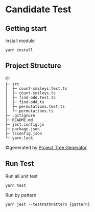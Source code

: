 # Candidate Test

## Getting start
Install module
```
yarn install
```

## Project Structure
```
📦 
├─ src
│  ├─ count-smileys.test.ts
│  ├─ count-smileys.ts
│  ├─ find-odd.test.ts
│  ├─ find-odd.ts
│  ├─ permutations.test.ts
│  └─ permutations.ts
├─ .gitignore
├─ README.md
├─ jest.config.js
├─ package.json
├─ tsconfig.json
└─ yarn.lock
```
©generated by [Project Tree Generator](https://woochanleee.github.io/project-tree-generator)

## Run Test

Run all unit test
```
yarn test
```

Run by pattern
```
yarn jest --testPathPattern {pattern}
```
